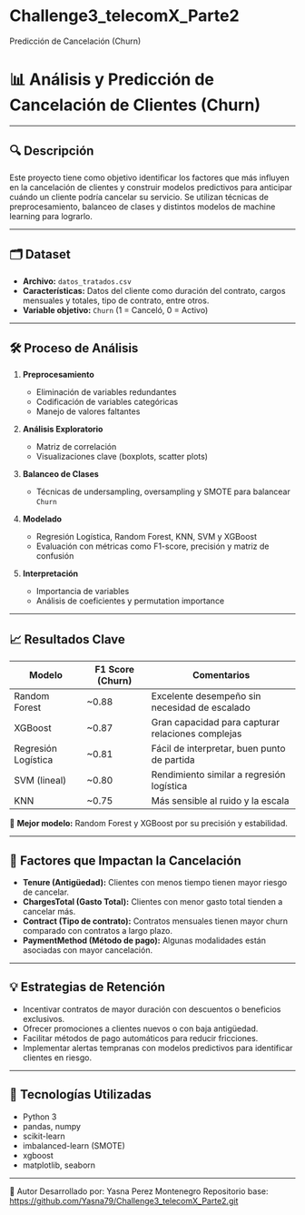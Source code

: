 # Challenge3_telecomX_Parte2
 Predicción de Cancelación (Churn)
# 📊 Análisis y Predicción de Cancelación de Clientes (Churn)

---

## 🔍 Descripción

Este proyecto tiene como objetivo identificar los factores que más influyen en la cancelación de clientes y construir modelos predictivos para anticipar cuándo un cliente podría cancelar su servicio. Se utilizan técnicas de preprocesamiento, balanceo de clases y distintos modelos de machine learning para lograrlo.

---

## 🗂 Dataset

- **Archivo:** `datos_tratados.csv`  
- **Características:** Datos del cliente como duración del contrato, cargos mensuales y totales, tipo de contrato, entre otros.  
- **Variable objetivo:** `Churn` (1 = Canceló, 0 = Activo)

---

## 🛠 Proceso de Análisis

1. **Preprocesamiento**  
   - Eliminación de variables redundantes  
   - Codificación de variables categóricas  
   - Manejo de valores faltantes  

2. **Análisis Exploratorio**  
   - Matriz de correlación  
   - Visualizaciones clave (boxplots, scatter plots)

3. **Balanceo de Clases**  
   - Técnicas de undersampling, oversampling y SMOTE para balancear `Churn`

4. **Modelado**  
   - Regresión Logística, Random Forest, KNN, SVM y XGBoost  
   - Evaluación con métricas como F1-score, precisión y matriz de confusión

5. **Interpretación**  
   - Importancia de variables  
   - Análisis de coeficientes y permutation importance

---

## 📈 Resultados Clave

| Modelo              | F1 Score (Churn) | Comentarios                                   |
|---------------------|------------------|-----------------------------------------------|
| Random Forest       | ~0.88            | Excelente desempeño sin necesidad de escalado |
| XGBoost             | ~0.87            | Gran capacidad para capturar relaciones complejas |
| Regresión Logística | ~0.81            | Fácil de interpretar, buen punto de partida    |
| SVM (lineal)        | ~0.80            | Rendimiento similar a regresión logística      |
| KNN                 | ~0.75            | Más sensible al ruido y la escala               |

🔹 **Mejor modelo:** Random Forest y XGBoost por su precisión y estabilidad.

---

## 🔑 Factores que Impactan la Cancelación

- **Tenure (Antigüedad):** Clientes con menos tiempo tienen mayor riesgo de cancelar.  
- **ChargesTotal (Gasto Total):** Clientes con menor gasto total tienden a cancelar más.  
- **Contract (Tipo de contrato):** Contratos mensuales tienen mayor churn comparado con contratos a largo plazo.  
- **PaymentMethod (Método de pago):** Algunas modalidades están asociadas con mayor cancelación.

---

## 💡 Estrategias de Retención

- Incentivar contratos de mayor duración con descuentos o beneficios exclusivos.  
- Ofrecer promociones a clientes nuevos o con baja antigüedad.  
- Facilitar métodos de pago automáticos para reducir fricciones.  
- Implementar alertas tempranas con modelos predictivos para identificar clientes en riesgo.

---

## 🚀 Tecnologías Utilizadas

- Python 3  
- pandas, numpy  
- scikit-learn  
- imbalanced-learn (SMOTE)  
- xgboost  
- matplotlib, seaborn  

---



📌 Autor
Desarrollado por: Yasna Perez Montenegro
Repositorio base: https://github.com/Yasna79/Challenge3_telecomX_Parte2.git









